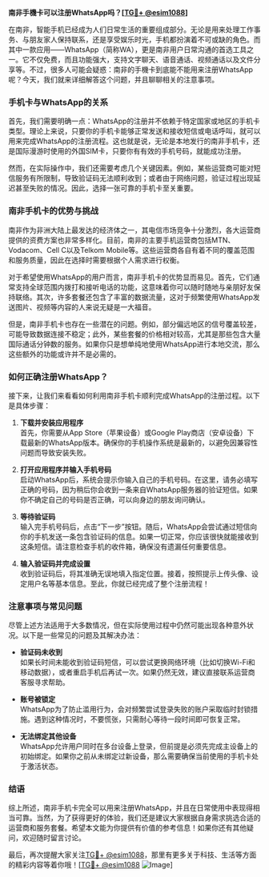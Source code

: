 **南非手機卡可以注册WhatsApp吗？[[TG💪+ @esim1088](https://t.me/s/esim1088)]**

在南非，智能手机已经成为人们日常生活的重要组成部分。无论是用来处理工作事务、与朋友家人保持联系，还是享受娱乐时光，手机都扮演着不可或缺的角色。而其中一款应用——WhatsApp（简称WA），更是南非用户日常沟通的首选工具之一。它不仅免费，而且功能强大，支持文字聊天、语音通话、视频通话以及文件分享等。不过，很多人可能会疑惑：南非的手機卡到底能不能用来注册WhatsApp呢？今天，我们就来详细解答这个问题，并且聊聊相关的注意事项。

### 手机卡与WhatsApp的关系

首先，我们需要明确一点：WhatsApp的注册并不依赖于特定国家或地区的手机卡类型。理论上来说，只要你的手机卡能够正常发送和接收短信或电话呼叫，就可以用来完成WhatsApp的注册流程。这也就是说，无论是本地发行的南非手机卡，还是国际漫游时使用的外国SIM卡，只要你有有效的手机号码，就能成功注册。

然而，在实际操作中，我们还需要考虑几个关键因素。例如，某些运营商可能对短信服务有所限制，导致验证码无法顺利收到；或者由于网络问题，验证过程出现延迟甚至失败的情况。因此，选择一张可靠的手机卡至关重要。

### 南非手机卡的优势与挑战

南非作为非洲大陆上最发达的经济体之一，其电信市场竞争十分激烈，各大运营商提供的资费方案也非常多样化。目前，南非的主要手机运营商包括MTN、Vodacom、Cell C以及Telkom Mobile等。这些运营商各自有着不同的覆盖范围和服务质量，因此在选择时需要根据个人需求进行权衡。

对于希望使用WhatsApp的用户而言，南非手机卡的优势显而易见。首先，它们通常支持全球范围内拨打和接听电话的功能，这意味着你可以随时随地与亲朋好友保持联络。其次，许多套餐还包含了丰富的数据流量，这对于频繁使用WhatsApp发送图片、视频等内容的人来说无疑是一大福音。

但是，南非手机卡也存在一些潜在的问题。例如，部分偏远地区的信号覆盖较差，可能导致数据连接不稳定；此外，某些套餐的价格相对较高，尤其是那些包含大量国际通话分钟数的服务。如果你只是想单纯地使用WhatsApp进行本地交流，那么这些额外的功能或许并不是必需的。

### 如何正确注册WhatsApp？

接下来，让我们来看看如何利用南非手机卡顺利完成WhatsApp的注册过程。以下是具体步骤：

1. **下载并安装应用程序**  
   首先，你需要从App Store（苹果设备）或Google Play商店（安卓设备）下载最新的WhatsApp版本。确保你的手机操作系统是最新的，以避免因兼容性问题而导致安装失败。

2. **打开应用程序并输入手机号码**  
   启动WhatsApp后，系统会提示你输入自己的手机号码。在这里，请务必填写正确的号码，因为稍后你会收到一条来自WhatsApp服务器的验证短信。如果你不确定自己的号码是否正确，可以向身边的朋友询问确认。

3. **等待验证码**  
   输入完手机号码后，点击“下一步”按钮。随后，WhatsApp会尝试通过短信向你的手机发送一条包含验证码的信息。如果一切正常，你应该很快就能接收到这条短信。请注意检查手机的收件箱，确保没有遗漏任何重要信息。

4. **输入验证码并完成设置**  
   收到验证码后，将其准确无误地填入指定位置。接着，按照提示上传头像、设定用户名等基本信息。至此，你就已经完成了整个注册流程！

### 注意事项与常见问题

尽管上述方法适用于大多数情况，但在实际使用过程中仍然可能出现各种意外状况。以下是一些常见的问题及其解决办法：

- **验证码未收到**  
  如果长时间未能收到验证码短信，可以尝试更换网络环境（比如切换Wi-Fi和移动数据），或者重启手机后再试一次。如果仍然无效，建议直接联系运营商客服寻求帮助。

- **账号被锁定**  
  WhatsApp为了防止滥用行为，会对频繁尝试登录失败的账户采取临时封锁措施。遇到这种情况时，不要慌张，只需耐心等待一段时间即可恢复正常。

- **无法绑定其他设备**  
  WhatsApp允许用户同时在多台设备上登录，但前提是必须先完成主设备上的初始绑定。如果你之前从未绑定过新设备，那么需要确保当前使用的手机卡处于激活状态。

### 结语

综上所述，南非手机卡完全可以用来注册WhatsApp，并且在日常使用中表现得相当可靠。当然，为了获得更好的体验，我们还是建议大家根据自身需求挑选合适的运营商和服务套餐。希望本文能为你提供有价值的参考信息！如果你还有其他疑问，欢迎随时留言讨论。

最后，再次提醒大家关注[TG💪+ @esim1088](https://t.me/s/esim1088)，那里有更多关于科技、生活等方面的精彩内容等着你哦！[[TG💪+ @esim1088](https://t.me/s/esim1088) ![Image](https://i.postimg.cc/4NQfJmqS/Snipaste-2025-05-13-00-14-12.png)]